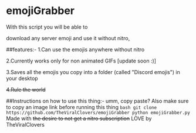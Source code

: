 # emojiGrabber
With this script you will be able to

download any server emoji and use it without nitro,

##features:-
  1.Can use the emojis anywhere without nitro
  
  2.Currently works only for non animated GIFs [update soon :)]
  
  3.Saves all the emojis you copy into a folder (called "Discord emojis") in your desktop
  
  ~~4.Rule the world~~
  
  
  ##Instructions on how to use this thing:-
    umm, copy paste? Also make sure to copy an image link before running this thing
    ```bash
    git clone https://github.com/TheViralClovers/emojiGrabber
    python emojiGrabber.py
    ```
  Made with ~~the desire to not get a nitro subscription~~ LOVE by TheViralClovers
